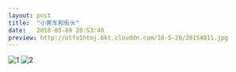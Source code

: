 ```yaml
---
layout: post
title:  "小黄车和街头"
date:   2018-05-09 20:53:40
preview: http://otfo1htmj.bkt.clouddn.com/18-5-20/20154011.jpg
---
```

![1](http://otfo1htmj.bkt.clouddn.com/18-5-20/33610619.jpg)
![2](http://otfo1htmj.bkt.clouddn.com/18-5-20/20154011.jpg)